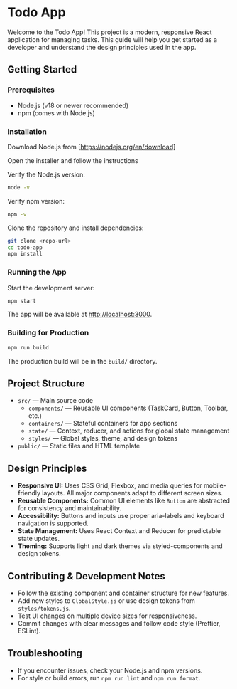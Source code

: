 # Todo App

Welcome to the Todo App! This project is a modern, responsive React application for managing tasks. This guide will help you get started as a developer and understand the design principles used in the app.

## Getting Started

### Prerequisites

- Node.js (v18 or newer recommended)
- npm (comes with Node.js)

### Installation

Download Node.js from [https://nodejs.org/en/download]

Open the installer and follow the instructions

Verify the Node.js version:

```sh
node -v
```

Verify npm version:

```sh
npm -v
```

Clone the repository and install dependencies:

```sh
git clone <repo-url>
cd todo-app
npm install
```

### Running the App

Start the development server:

```sh
npm start
```

The app will be available at [http://localhost:3000](http://localhost:3000).

### Building for Production

```sh
npm run build
```

The production build will be in the `build/` directory.

## Project Structure

- `src/` — Main source code
  - `components/` — Reusable UI components (TaskCard, Button, Toolbar, etc.)
  - `containers/` — Stateful containers for app sections
  - `state/` — Context, reducer, and actions for global state management
  - `styles/` — Global styles, theme, and design tokens
- `public/` — Static files and HTML template

## Design Principles

- **Responsive UI:** Uses CSS Grid, Flexbox, and media queries for mobile-friendly layouts. All major components adapt to different screen sizes.
- **Reusable Components:** Common UI elements like `Button` are abstracted for consistency and maintainability.
- **Accessibility:** Buttons and inputs use proper aria-labels and keyboard navigation is supported.
- **State Management:** Uses React Context and Reducer for predictable state updates.
- **Theming:** Supports light and dark themes via styled-components and design tokens.

## Contributing & Development Notes

- Follow the existing component and container structure for new features.
- Add new styles to `GlobalStyle.js` or use design tokens from `styles/tokens.js`.
- Test UI changes on multiple device sizes for responsiveness.
- Commit changes with clear messages and follow code style (Prettier, ESLint).

## Troubleshooting

- If you encounter issues, check your Node.js and npm versions.
- For style or build errors, run `npm run lint` and `npm run format`.
